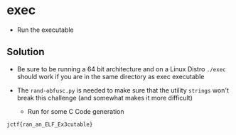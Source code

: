 # exec
* Run the executable

## Solution
* Be sure to be running a 64 bit architecture and on a Linux Distro
`./exec` should work if you are in the same directory as exec executable

* The `rand-obfusc.py` is needed to make sure that the utility `strings` won't break this challenge (and somewhat makes it more difficult)
    * Run for some C Code generation

`jctf{ran_an_ELF_Ex3cutable}`